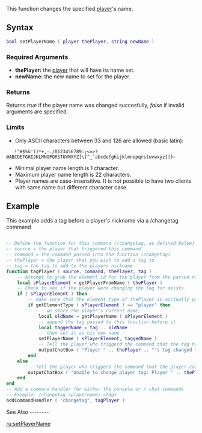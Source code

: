 This function changes the specified [player](/docs/player.md "wikilink")'s name.

Syntax
------

``` lua
bool setPlayerName ( player thePlayer, string newName )
```

### Required Arguments

-   **thePlayer:** the [player](/docs/player.md "wikilink") that will have its name set.
-   **newName:** the new name to set for the player.

### Returns

Returns *true* if the player name was changed succesfully, *false* if invalid arguments are specified.

### Limits

-   Only ASCII characters between 33 and 126 are allowed (basic latin):

``    !"#$%&'()*+,-./0123456789:;<=>?@ABCDEFGHIJKLMNOPQRSTUVWXYZ[\]^_`abcdefghijklmnopqrstuvwxyz{|}~ ``

-   Minimal player name length is 1 character.
-   Maximum player name length is 22 characters.
-   Player names are case-insensitive. It is not possible to have two clients with same name but different character case.

Example
-------

<section name="Server" class="server" show="true">
This example adds a tag before a player's nickname via a /changetag command

``` lua

-- Define the function for this command (/changetag, as defined below)
-- source = the player that triggered this command
-- command = the command passed into the function (changetag)
-- thePlayer = the player that you wish to add a tag to
-- tag = the tag to add to the players nickname
function tagPlayer ( source, command, thePlayer, tag )
    -- Attempt to grab the element id for the player from the parsed name.
    local sPlayerElement = getPlayerFromName ( thePlayer )
    -- Check to see if the player were changing the tag for exists.
    if ( sPlayerElement ) then
        -- make sure that the element type of thePlayer is acctually pointing to a player element
        if getElementType ( sPlayerElement ) == "player" then
            -- we store the player's current name,
            local oldName = getPlayerName ( sPlayerElement )
            -- append the tag passed to this function before it
            local taggedName = tag .. oldName
            -- then set it as his new name
            setPlayerName ( sPlayerElement, taggedName )
            -- Tell the player who triggerd the command that the tag has been applied
            outputChatBox ( "Player " .. thePlayer .. "'s tag changed to " .. taggedName, source )
        end
    else
        -- Tell the player who triggerd the command that the player could not be found
        outputChatBox ( "Unable to change player tag: Player " .. thePlayer .. " not found", source )
    end
end
-- Add a command handler for either the console or / chat commands
-- Example: /changetag <playername> <tag>
addCommandHandler ( "changetag", tagPlayer )
```

</section>
See Also
--------

[ru:setPlayerName](/docs/ru:setplayername.md "wikilink")
